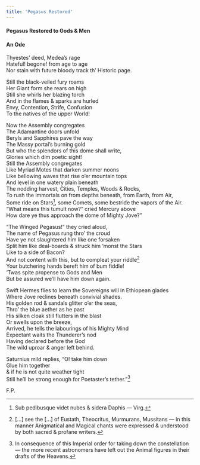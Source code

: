 ```yaml
---
title: 'Pegasus Restored'
---
```


#### Pegasus Restored to Gods & Men  
  
#### An Ode  
  
Thyestes’ deed, Medea’s rage  
Hateful! begone! from age to age  
Nor stain with future bloody track th’ Historic page.  
  
Still the black-veiled fury roams  
Her Giant form she rears on high  
Still she whirls her blazing torch  
And in the flames & sparks are hurled  
Envy, Contention, Strife, Confusion  
To the natives of the upper World!  
  
Now the Assembly congregates  
The Adamantine doors unfold  
Beryls and Sapphires pave the way  
The Massy portal’s burning gold  
But who the splendors of this dome shall write,  
Glories which dim poetic sight!  
Still the Assembly congregates  
Like Myriad Motes that darken summer noons  
Like bellowing waves that rise o’er mountain tops  
And level in one watery plain beneath  
The nodding harvest, Cities, Temples, Woods & Rocks,  
To rush the immortals on from depths beneath, from Earth, from Air,  
Some ride on Stars[^1], some Comets, some bestride the vapors of the Air.  
“What means this tumult now?” cried Mercury above  
How dare ye thus approach the dome of Mighty Jove?”  
  
“The Winged Pegasus!” they cried aloud,  
The name of Pegasus rung thro’ the croud  
Have ye not slaughtered him like one forsaken  
Split him like deal-boards & struck him ‘monst the Stars  
Like to a side of Bacon?  
And not content with this, but to compleat your riddle[^2]  
Your butchering hands bereft him of bum fiddle!  
‘Twas spite propense to Gods and Men  
But be assured we’ll have him down again.  
  
Swift Hermes flies to learn the Sovereigns will in Ethiopean glades  
Where Jove reclines beneath convivial shades.  
His golden rod & sandals glitter o’er the seas,  
Thro’ the blue aether as he past  
His silken cloak still flutters in the blast  
Or swells upon the breeze,  
Arrived, he tells the labourings of his Mighty Mind  
Expectant waits the Thunderer’s nod  
Having declared before the God  
The wild uproar & anger left behind.  
  
Saturnius mild replies, “O! take him down  
Glue him together  
& if he is not quite weather tight  
Still he’ll be strong enough for Poetaster’s tether.”[^3]  
  
F.P.

  
[^1]: Sub pedibusque videt nubes & sidera Daphis — Virg.  
  
[^2]: <span data-tippy="Greek text" class="green">[...]</span> see the <span data-tippy="Greek text" class="green">[...]</span> of Eustath, Theocritus, Murmurans, Mussitans — in this manner Anigmatical and Magical chants were expressed & understood by both sacred & profane writers.  
  
[^3]: In consequence of this Imperial order for taking down the constellation — the more recent astronomers have left out the Animal figures in their drafts of the Heavens.  
